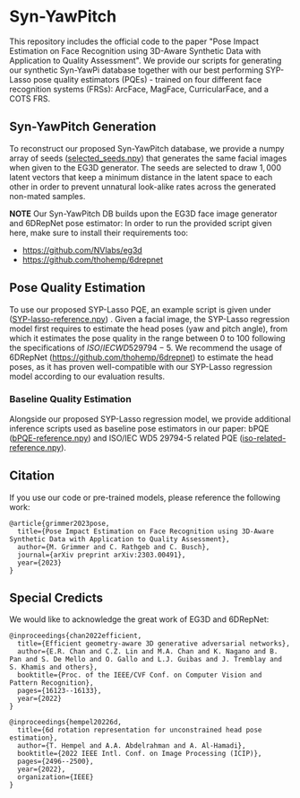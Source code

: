 # Syn-YawPitch

This repository includes the official code to the paper "Pose Impact Estimation on Face Recognition using 3D-Aware Synthetic Data with Application to Quality Assessment". We provide our scripts for generating our synthetic Syn-YawPi database together with our best performing SYP-Lasso pose quality estimators (PQEs) - trained on four different face recognition systems (FRSs): ArcFace, MagFace, CurricularFace, and a COTS FRS.


## Syn-YawPitch Generation

To reconstruct our proposed Syn-YawPitch database, we provide a numpy array of seeds ([selected_seeds.npy](./SYP-Generation/selected_seeds.npy)) that generates the same facial images when given to the EG3D generator. The seeds are selected to draw $1,000$ latent vectors that keep a minimum distance in the latent space to each other in order to prevent unnatural look-alike rates across the generated non-mated samples. 

**NOTE** Our Syn-YawPitch DB builds upon the EG3D face image generator and 6DRepNet pose estimator: In order to run the provided script given here, make sure to install their requirements too:

 - https://github.com/NVlabs/eg3d
 - https://github.com/thohemp/6drepnet

## Pose Quality Estimation

To use our proposed SYP-Lasso PQE, an example script is given under ([SYP-lasso-reference.npy](./inference/SYP-lasso-inference.py)) . Given a facial image, the SYP-Lasso regression model first requires to estimate the head poses (yaw and pitch angle), from which it estimates the pose quality in the range between 0 to 100 following the specifications of $ISO/IEC WD5 29794-5$. We recommend the usage of 6DRepNet (https://github.com/thohemp/6drepnet) to estimate the head poses, as it has proven well-compatible with our SYP-Lasso regression model according to our evaluation results. 


### Baseline Quality Estimation

Alongside our proposed SYP-Lasso regression model, we provide additional inference scripts used as baseline pose estimators in our paper: bPQE ([bPQE-reference.npy](./inference/bPQE-inference.py)) and ISO/IEC WD5 29794-5 related PQE ([iso-related-reference.npy](./inference/iso-related-inference.py)).


## Citation

If you use our code or pre-trained models, please reference the following work: 

```
@article{grimmer2023pose,
  title={Pose Impact Estimation on Face Recognition using 3D-Aware Synthetic Data with Application to Quality Assessment},
  author={M. Grimmer and C. Rathgeb and C. Busch},
  journal={arXiv preprint arXiv:2303.00491},
  year={2023}
}
```


## Special Credicts

We would like to acknowledge the great work of EG3D and 6DRepNet:

```
@inproceedings{chan2022efficient,
  title={Efficient geometry-aware 3D generative adversarial networks},
  author={E.R. Chan and C.Z. Lin and M.A. Chan and K. Nagano and B. Pan and S. De Mello and O. Gallo and L.J. Guibas and J. Tremblay and S. Khamis and others},
  booktitle={Proc. of the IEEE/CVF Conf. on Computer Vision and Pattern Recognition},
  pages={16123--16133},
  year={2022}
}

@inproceedings{hempel20226d,
  title={6d rotation representation for unconstrained head pose estimation},
  author={T. Hempel and A.A. Abdelrahman and A. Al-Hamadi},
  booktitle={2022 IEEE Intl. Conf. on Image Processing (ICIP)},
  pages={2496--2500},
  year={2022},
  organization={IEEE}
}
```



